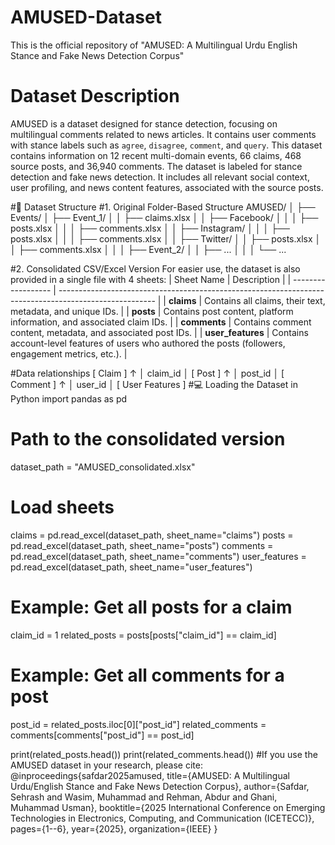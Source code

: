 # AMUSED-Dataset
This is the official repository of "AMUSED: A Multilingual Urdu English Stance and Fake News Detection Corpus"
# Dataset Description
AMUSED is a dataset designed for stance detection, focusing on multilingual comments related to news articles. It contains user comments with stance labels such as `agree`, `disagree`, `comment`, and `query`.
This dataset
contains information on 12 recent multi-domain events, 66 claims,
468 source posts, and 36,940 comments. The dataset is labeled
for stance detection and fake news detection. It includes all
relevant social context, user profiling, and news content features,
associated with the source posts.

#📂 Dataset Structure
#1. Original Folder-Based Structure
AMUSED/
│
├── Events/
│   ├── Event_1/
│   │   ├── claims.xlsx
│   │   ├── Facebook/
│   │   │   ├── posts.xlsx
│   │   │   ├── comments.xlsx
│   │   ├── Instagram/
│   │   │   ├── posts.xlsx
│   │   │   ├── comments.xlsx
│   │   ├── Twitter/
│   │       ├── posts.xlsx
│   │       ├── comments.xlsx
│   │
│   ├── Event_2/
│   │   ├── ...
│   │
│   └── ...

#2. Consolidated CSV/Excel Version
For easier use, the dataset is also provided in a single file with 4 sheets:
| Sheet Name         | Description                                                                                            |
| ------------------ | ------------------------------------------------------------------------------------------------------ |
| **claims**         | Contains all claims, their text, metadata, and unique IDs.                                             |
| **posts**          | Contains post content, platform information, and associated claim IDs.                                 |
| **comments**       | Contains comment content, metadata, and associated post IDs.                                           |
| **user\_features** | Contains account-level features of users who authored the posts (followers, engagement metrics, etc.). |

#Data relationships
[ Claim ]
   ↑
   │ claim_id
   │
[ Post ]
   ↑
   │ post_id
   │
[ Comment ]
   ↑
   │ user_id
   │
[ User Features ]
#💻 Loading the Dataset in Python
import pandas as pd

# Path to the consolidated version
dataset_path = "AMUSED_consolidated.xlsx"

# Load sheets
claims = pd.read_excel(dataset_path, sheet_name="claims")
posts = pd.read_excel(dataset_path, sheet_name="posts")
comments = pd.read_excel(dataset_path, sheet_name="comments")
user_features = pd.read_excel(dataset_path, sheet_name="user_features")

# Example: Get all posts for a claim
claim_id = 1
related_posts = posts[posts["claim_id"] == claim_id]

# Example: Get all comments for a post
post_id = related_posts.iloc[0]["post_id"]
related_comments = comments[comments["post_id"] == post_id]

print(related_posts.head())
print(related_comments.head())
#If you use the AMUSED dataset in your research, please cite:
@inproceedings{safdar2025amused,
  title={AMUSED: A Multilingual Urdu/English Stance and Fake News Detection Corpus},
  author={Safdar, Sehrash and Wasim, Muhammad and Rehman, Abdur and Ghani, Muhammad Usman},
  booktitle={2025 International Conference on Emerging Technologies in Electronics, Computing, and Communication (ICETECC)},
  pages={1--6},
  year={2025},
  organization={IEEE}
}



